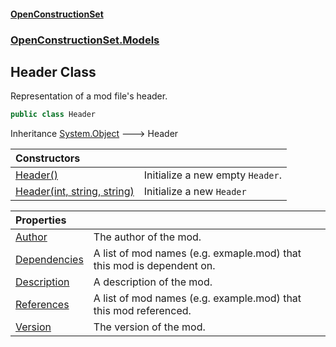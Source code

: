 #### [OpenConstructionSet](index.md 'index')
### [OpenConstructionSet.Models](index.md#OpenConstructionSet_Models 'OpenConstructionSet.Models')
## Header Class
Representation of a mod file's header.  
```csharp
public class Header
```

Inheritance [System.Object](https://docs.microsoft.com/en-us/dotnet/api/System.Object 'System.Object') &#129106; Header  

| Constructors | |
| :--- | :--- |
| [Header()](NSo8H6_et0owu8daWdCKOg.md 'OpenConstructionSet.Models.Header.Header()') | Initialize a new empty `Header`.<br/> |
| [Header(int, string, string)](KZHdT3A15FY8nC9pefcV9A.md 'OpenConstructionSet.Models.Header.Header(int, string, string)') | Initialize a new `Header` |

| Properties | |
| :--- | :--- |
| [Author](lGyuYXMmvyxq70Bk42TX3Q.md 'OpenConstructionSet.Models.Header.Author') | The author of the mod.<br/> |
| [Dependencies](h4l4xhMcov6ci9tyVJJ2XA.md 'OpenConstructionSet.Models.Header.Dependencies') | A list of mod names (e.g. exmaple.mod) that this mod is dependent on.<br/> |
| [Description](URZ2q7JWkMKXRUO1iVjq5w.md 'OpenConstructionSet.Models.Header.Description') | A description of the mod.<br/> |
| [References](aAnr34MVB3k29mheEnr1gQ.md 'OpenConstructionSet.Models.Header.References') | A list of mod names (e.g. example.mod) that this mod referenced.<br/> |
| [Version](KeVpPBJpc3TVVvQgPECf1A.md 'OpenConstructionSet.Models.Header.Version') | The version of the mod.<br/> |

